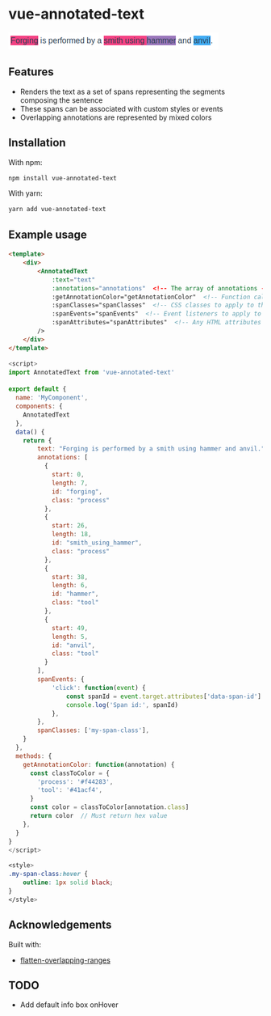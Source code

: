 # vue-annotated-text

![Example output](https://github.com/cyclecycle/vue-annotated-text/blob/master/example_output.png)

## Features

- Renders the text as a set of spans representing the segments composing the sentence
- These spans can be associated with custom styles or events
- Overlapping annotations are represented by mixed colors

## Installation

With npm:

```bash
npm install vue-annotated-text
```

With yarn:

```bash
yarn add vue-annotated-text
```

## Example usage

```html
<template>
    <div>
        <AnnotatedText
            :text="text"
            :annotations="annotations"  <!-- The array of annotations -->
            :getAnnotationColor="getAnnotationColor"  <!-- Function called to get color value to signal the annotation -->
            :spanClasses="spanClasses"  <!-- CSS classes to apply to the rendered <span> elements -->
            :spanEvents="spanEvents"  <!-- Event listeners to apply to the <span> elements -->
            :spanAttributes="spanAttributes"  <!-- Any HTML attributes to apply to the <span> elements -->
        />
    </div>
</template>
```
```js
<script>
import AnnotatedText from 'vue-annotated-text'

export default {
  name: 'MyComponent',
  components: {
    AnnotatedText
  },
  data() {
    return {
        text: "Forging is performed by a smith using hammer and anvil.",
        annotations: [
          {
            start: 0,
            length: 7,
            id: "forging",
            class: "process"
          },
          {
            start: 26,
            length: 18,
            id: "smith_using_hammer",
            class: "process"
          },
          {
            start: 38,
            length: 6,
            id: "hammer",
            class: "tool"
          },
          {
            start: 49,
            length: 5,
            id: "anvil",
            class: "tool"
          }
        ],
        spanEvents: {
            'click': function(event) {
                const spanId = event.target.attributes['data-span-id'].value
                console.log('Span id:', spanId) 
            },
        },
        spanClasses: ['my-span-class'],
    }
  },
  methods: {
    getAnnotationColor: function(annotation) {
      const classToColor = {
        'process': '#f44283',
        'tool': '#41acf4',
      }
      const color = classToColor[annotation.class]
      return color  // Must return hex value
    },
  }
}
</script>
```
```css
<style>
.my-span-class:hover {
    outline: 1px solid black;
}
</style>
```

## Acknowledgements

Built with:

- [flatten-overlapping-ranges](https://github.com/derhuerst/flatten-overlapping-ranges)

## TODO

- Add default info box onHover
